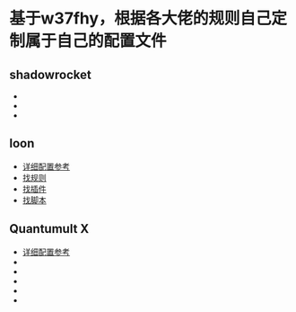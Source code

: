 # 基于w37fhy，根据各大佬的规则自己定制属于自己的配置文件

## shadowrocket
- []()
- []()
- []()

## loon
- [详细配置参考](https://www.notion.so/6-d87bf84ba9a94ea8b4d6720cab2aa285)
- [找规则](https://github.com/TiyNa/LoonManual/blob/main/Plus/Rule_Recommend.md)
- [找插件](https://github.com/TiyNa/LoonManual/blob/main/Plus/Plugin_Recommend.md)
- [找脚本](https://github.com/Tartarus2014/Loon-Script)

## Quantumult X
- [详细配置参考](https://www.notion.so/75156f1c053c46568672896145f2eb36)
- []()
- []()
- []()
- []()
- []()
